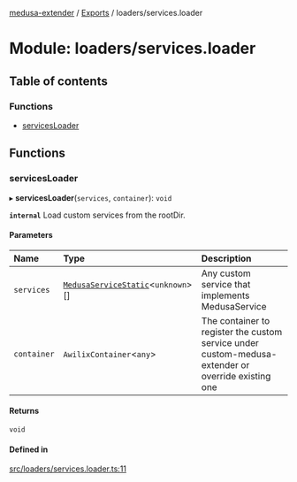 [medusa-extender](../README.md) / [Exports](../modules.md) / loaders/services.loader

# Module: loaders/services.loader

## Table of contents

### Functions

- [servicesLoader](loaders_services_loader.md#servicesloader)

## Functions

### servicesLoader

▸ **servicesLoader**(`services`, `container`): `void`

**`internal`**
Load custom services from the rootDir.

#### Parameters

| Name | Type | Description |
| :------ | :------ | :------ |
| `services` | [`MedusaServiceStatic`](../interfaces/types.MedusaServiceStatic.md)<`unknown`\>[] | Any custom service that implements MedusaService |
| `container` | `AwilixContainer`<`any`\> | The container to register the custom service under custom-medusa-extender or override existing one |

#### Returns

`void`

#### Defined in

[src/loaders/services.loader.ts:11](https://github.com/adrien2p/medusa-extender/blob/682c80d/src/loaders/services.loader.ts#L11)
